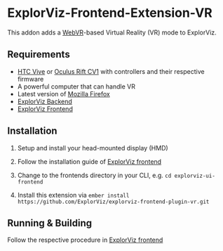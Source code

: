 # ExplorViz-Frontend-Extension-VR

This addon adds a [WebVR](https://webvr.info/)-based Virtual Reality (VR) mode to ExplorViz.

## Requirements
- [HTC Vive](https://www.vive.com) or [Oculus Rift CV1](https://www.oculus.com/rift/) with controllers and their respective firmware
- A powerful computer that can handle VR
- Latest version of [Mozilla Firefox](https://www.mozilla.org/)
- [ExplorViz Backend](https://github.com/ExplorViz/explorviz-backend)
- [ExplorViz Frontend](https://github.com/ExplorViz/explorviz-ui-frontend)

## Installation

1. Setup and install your head-mounted display (HMD)

2. Follow the installation guide of [ExplorViz frontend](https://github.com/ExplorViz/explorviz-ui-frontend#development)

3. Change to the frontends directory in your CLI, e.g. `cd explorviz-ui-frontend`

4. Install this extension via `ember install https://github.com/ExplorViz/explorviz-frontend-plugin-vr.git`

## Running & Building

Follow the respective procedure in [ExplorViz frontend](https://github.com/ExplorViz/explorviz-ui-frontend#running--development)